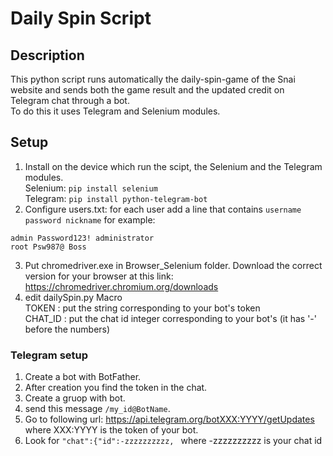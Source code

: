 # Daily Spin Script

## Description
This python script runs automatically the daily-spin-game of the Snai website and sends both the game result and the updated credit on Telegram chat through a bot.  
To do this it uses Telegram and Selenium modules.

## Setup
1. Install on the device which run the scipt, the Selenium and the Telegram modules.  
Selenium: ```pip install selenium```  
Telegram: ```pip install python-telegram-bot```
2. Configure users.txt: for each user add a line that contains ```username password nickname``` for example:  
```
admin Password123! administrator
root Psw987@ Boss
```
3. Put chromedriver.exe in Browser_Selenium folder. Download the correct version for your browser at this link: https://chromedriver.chromium.org/downloads
4. edit dailySpin.py Macro  
TOKEN : put the string corresponding to your bot's token  
CHAT_ID : put the chat id integer corresponding to your bot's (it has '-' before the numbers)
### Telegram setup
1. Create a bot with BotFather.
2. After creation you find the token in the chat.
3. Create a gruop with bot.
4. send this message ```/my_id@BotName```.
5. Go to following url: https://api.telegram.org/botXXX:YYYY/getUpdates where XXX:YYYY is the token of your bot.
6. Look for ```"chat":{"id":-zzzzzzzzzz, ``` where -zzzzzzzzzz is your chat id
